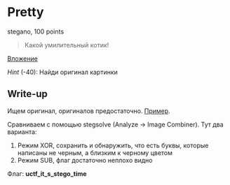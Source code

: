 # Pretty
stegano, 100 points

> Какой умилительный котик!

[Вложение](very-pretty.png)

*Hint* (-40): Найди оригинал картинки	

## Write-up
Ищем оригинал, оригиналов предостаточно. [Пример](https://pbs.twimg.com/media/DHchVAGXgAENSM8.jpg).

Сравниваем с помощью stegsolve (Analyze → Image Combiner). Тут два варианта:

1. Режим XOR, сохранить и обнаружить, что есть буквы, которые написаны не черным, а близким к черному цветом
2. Режим SUB, флаг достаточно неплохо видно

Флаг: **uctf_it_s_stego_time**
